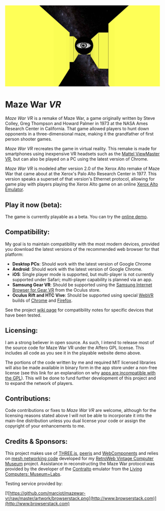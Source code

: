 ![alt text][logo]

Maze War _VR_
=============

_Maze War VR_ is a remake of Maze War, a game originally written by Steve Colley, Greg Thompson
and Howard Palmer in 1973 at the NASA Ames Research Center in California. That game allowed
players to hunt down opponents in a three-dimensional maze, making it the grandfather of
first person shooter games.

_Maze War VR_  recreates the game in virtual reality. This remake is made for smartphones
using inexpensive VR headsets such as the [Mattel ViewMaster VR], but can also be played on
a PC using the latest version of Chrome.

_Maze War VR_ is modeled after version 2.0 of the Xerox Alto remake of Maze War that came about
at the Xerox's Palo Alto Research Center in 1977. This version speaks a superset of that version's
Ethernet protocol, allowing for game play with players playing the Xerox Alto game on an online
[Xerox Alto Emulator].

## Play it now (beta):

The game is currently playable as a beta. You can try the
[online demo](http://marciot.com/mazewar-vr).

## Compatibility:

My goal is to maintain compatibility with the most modern devices, provided you download the latest versions of
the recommended web browser for that platform:

* __Desktop PCs__: Should work with the latest version of Google Chrome
* __Android__: Should work with the latest version of Google Chrome.
* __iOS__: Single player mode is supported, but multi-player is not currently supported under Safari; multi-player capability is planned via an app.
* __Samsung Gear VR__: Should be supported using the [Samsung Internet Browser for Gear VR] from the Oculus store.
* __Oculus Rift and HTC Vive__: Should be supported using special [WebVR] builds of [Chrome] and [Firefox].

See the project [wiki page] for compatibility notes for specific devices that have been tested.

## Licensing:

I am a strong believer in open source. As such, I intend to release most of the source code for Maze War VR
under the Affero GPL license. This includes all code as you see it in the playable website demo above.

The portions of the code written by me and required MIT licensed libraries will also be made available in
binary form in the app store under a non-free license (see this link for an explanation on why
[apps are incompatible with the GPL]). This will be done to fund further development of this project and to
expand the network of players.

## Contributions:

Code contributions or fixes to <cite>Maze War VR</cite> are welcome, although for the licensing reasons
stated above I will not be able to incorporate it into the main-line distribution unless you dual license
your code or assign the copyright of your enhancements to me.

## Credits &amp; Sponsors:

This project makes use of [THREE.js], [peerjs] and [WebComponents] and relies on [mesh networking
code] developed for my [RetroWeb Vintage Computer Museum] project. Assistance in reconstructing the
Maze War protocol was provided by the developer of the [Contralto] emulator from the
[Living Computers: Museum+Labs].

Testing service provided by:

[![https://github.com/marciot/mazewar-vr/raw/master/artwork/browserstack.png](http://www.browserstack.com)](http://www.browserstack.com)

[logo]: https://github.com/marciot/mazewar-vr/raw/master/artwork/fb-share.jpg "A screenshot from MazeWar VR"
[Mattel ViewMaster VR]: https://www.amazon.com/gp/product/B01CNSO79Q/ref=as_li_tl?ie=UTF8&camp=1789&creative=9325&creativeASIN=B01CNSO79Q&linkCode=as2&tag=marciot-20&linkId=4cbc30bb928aa42d2d028106a56cb072
[Xerox Alto Emulator]: https://github.com/sethm/ContrAltoJS
[THREE.js]: https://threejs.org
[peerjs]: http://peerjs.com
[WebComponents]: http://webcomponents.org
[mesh networking code]: https://github.com/marciot/retroweb-networking
[RetroWeb Vintage Computer Museum]: http://retroweb.maclab.org
[Living Computers: Museum+Labs]: http://www.livingcomputers.org
[Contralto]: https://github.com/livingcomputermuseum/ContrAlto
[Samsung Internet Browser for Gear VR]: https://www.oculus.com/experiences/gear-vr/849609821813454/
[WebVR]: https://webvr.info
[Chrome]:https://webvr.info/get-chrome/
[Firefox]:https://mozvr.com/
[wiki page]: https://github.com/marciot/mazewar-vr/wiki
[apps are incompatible with the GPL]: https://www.fsf.org/blogs/licensing/more-about-the-app-store-gpl-enforcement
